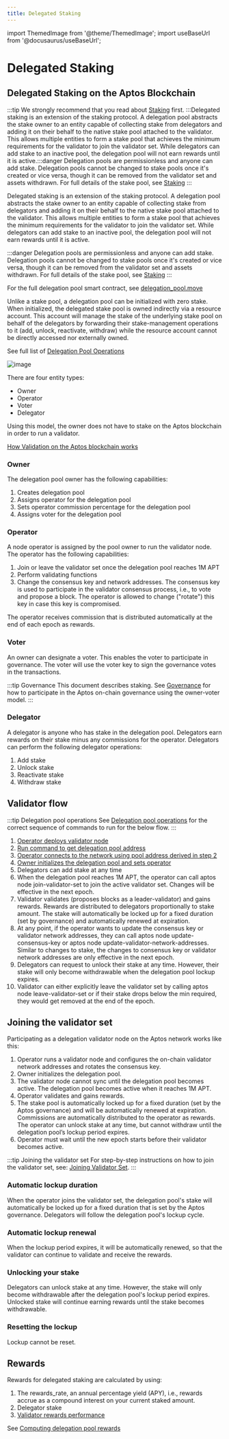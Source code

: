 ```yaml
---
title: Delegated Staking
---
```


import ThemedImage from '@theme/ThemedImage';
import useBaseUrl from '@docusaurus/useBaseUrl';

# Delegated Staking

## Delegated Staking on the Aptos Blockchain

:::tip We strongly recommend that you read about [Staking](../concepts/staking.md) first.
:::Delegated staking is an extension of the staking protocol. A delegation pool abstracts the stake owner to an entity capable of collecting stake from delegators and adding it on their behalf to the native stake pool attached to the validator. This allows multiple entities to form a stake pool that achieves the minimum requirements for the validator to join the validator set. While delegators can add stake to an inactive pool, the delegation pool will not earn rewards until it is active.:::danger Delegation pools are permissionless and anyone can add stake. Delegation pools cannot be changed to stake pools once it's created or vice versa, though it can be removed from the validator set and assets withdrawn. For full details of the stake pool, see [Staking](../concepts/staking.md)
:::

Delegated staking is an extension of the staking protocol. A delegation pool abstracts the stake owner to an entity capable of collecting stake from delegators and adding it on their behalf to the native stake pool attached to the validator. This allows multiple entities to form a stake pool that achieves the minimum requirements for the validator to join the validator set. While delegators can add stake to an inactive pool, the delegation pool will not earn rewards until it is active.

:::danger Delegation pools are permissionless and anyone can add stake. Delegation pools cannot be changed to stake pools once it's created or vice versa, though it can be removed from the validator set and assets withdrawn. For full details of the stake pool, see [Staking](../concepts/staking.md)
:::

For the full delegation pool smart contract, see [delegation_pool.move](https://github.com/aptos-labs/aptos-core/blob/main/aptos-move/framework/aptos-framework/sources/delegation_pool.move)

Unlike a stake pool, a delegation pool can be initialized with zero stake. When initialized, the delegated stake pool is owned indirectly via a resource account. This account will manage the stake of the underlying stake pool on behalf of the delegators by forwarding their stake-management operations to it (add, unlock, reactivate, withdraw) while the resource account cannot be directly accessed nor externally owned.

See full list of [Delegation Pool Operations](../nodes/validator-node/operator/delegation-pool-operations.md)

![image](https://user-images.githubusercontent.com/120680608/234953723-ae6cc89e-76d8-4014-89f3-ec8799c7b281.png)

There are four entity types:

- Owner
- Operator
- Voter
- Delegator

Using this model, the owner does not have to stake on the Aptos blockchain in order to run a validator.

[How Validation on the Aptos blockchain works](../concepts/staking.md#validation-on-the-aptos-blockchain)

### Owner

The delegation pool owner has the following capabilities:

1. Creates delegation pool
2. Assigns operator for the delegation pool
3. Sets operator commission percentage for the delegation pool
4. Assigns voter for the delegation pool

### Operator

A node operator is assigned by the pool owner to run the validator node. The operator has the following capabilities:

1. Join or leave the validator set once the delegation pool reaches 1M APT
2. Perform validating functions
3. Change the consensus key and network addresses. The consensus key is used to participate in the validator consensus process, i.e., to vote and propose a block. The operator is allowed to change ("rotate") this key in case this key is compromised.

The operator receives commission that is distributed automatically at the end of each epoch as rewards.

### Voter

An owner can designate a voter. This enables the voter to participate in governance. The voter will use the voter key to sign the governance votes in the transactions.

:::tip Governance
This document describes staking. See [Governance](./governance.md) for how to participate in the Aptos on-chain governance using the owner-voter model.
:::

### Delegator

A delegator is anyone who has stake in the delegation pool. Delegators earn rewards on their stake minus any commissions for the operator. Delegators can perform the following delegator operations:

1. Add stake
2. Unlock stake
3. Reactivate stake
4. Withdraw stake

## Validator flow

:::tip Delegation pool operations
See [Delegation pool operations](../nodes/validator-node/operator/delegation-pool-operations.md) for the correct sequence of commands to run for the below flow.
:::

1. [Operator deploys validator node](../nodes/validator-node/operator/running-validator-node/index.md)
2. [Run command to get delegation pool address](../nodes/validator-node/operator/delegation-pool-operations.md#connect-to-aptos-network)
3. [Operator connects to the network using pool address derived in step 2](../nodes/validator-node/operator/connect-to-aptos-network.md)
4. [Owner initializes the delegation pool and sets operator](../nodes/validator-node/operator/delegation-pool-operations.md#initialize-a-delegation-pool)
5. Delegators can add stake at any time
6. When the delegation pool reaches 1M APT, the operator can call aptos node join-validator-set to join the active validator set. Changes will be effective in the next epoch.
7. Validator validates (proposes blocks as a leader-validator) and gains rewards. Rewards are distributed to delegators proportionally to stake amount. The stake will automatically be locked up for a fixed duration (set by governance) and automatically renewed at expiration.
8. At any point, if the operator wants to update the consensus key or validator network addresses, they can call aptos node update-consensus-key or aptos node update-validator-network-addresses. Similar to changes to stake, the changes to consensus key or validator network addresses are only effective in the next epoch.
9. Delegators can request to unlock their stake at any time. However, their stake will only become withdrawable when the delegation pool lockup expires.
10. Validator can either explicitly leave the validator set by calling aptos node leave-validator-set or if their stake drops below the min required, they would get removed at the end of the epoch.

## Joining the validator set

Participating as a delegation validator node on the Aptos network works like this:

1. Operator runs a validator node and configures the on-chain validator network addresses and rotates the consensus key.
2. Owner initializes the delegation pool.
3. The validator node cannot sync until the delegation pool becomes active. The delegation pool becomes active when it reaches 1M APT.
4. Operator validates and gains rewards.
5. The stake pool is automatically locked up for a fixed duration (set by the Aptos governance) and will be automatically renewed at expiration. Commissions are automatically distributed to the operator as rewards. The operator can unlock stake at any time, but cannot withdraw until the delegation pool’s lockup period expires.
6. Operator must wait until the new epoch starts before their validator becomes active.

:::tip Joining the validator set
For step-by-step instructions on how to join the validator set, see: [Joining Validator Set](../nodes/validator-node/operator/staking-pool-operations.md#joining-validator-set).
:::

### Automatic lockup duration

When the operator joins the validator set, the delegation pool's stake will automatically be locked up for a fixed duration that is set by the Aptos governance. Delegators will follow the delegation pool's lockup cycle.

### Automatic lockup renewal

When the lockup period expires, it will be automatically renewed, so that the validator can continue to validate and receive the rewards.

### Unlocking your stake

Delegators can unlock stake at any time. However, the stake will only become withdrawable after the delegation pool's lockup period expires. Unlocked stake will continue earning rewards until the stake becomes withdrawable.

### Resetting the lockup

Lockup cannot be reset.

## Rewards

Rewards for delegated staking are calculated by using:

1. The rewards_rate, an annual percentage yield (APY), i.e., rewards accrue as a compound interest on your current staked amount.
2. Delegator stake
3. [Validator rewards performance](../concepts/staking.md#rewards-formula)

See [Computing delegation pool rewards](../nodes/validator-node/operator/delegation-pool-operations.md#compute-delegation-pool-rewards-earned)
